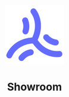 <div align="center">
  <img src="./public/favicon.svg" style="width: 160px;"/>
  <h1>Showroom</h1>
</div>
